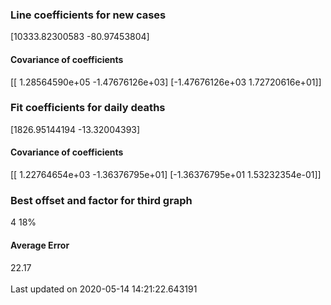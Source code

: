 <h3>Line coefficients for new cases</h3>
[10333.82300583   -80.97453804]
<h4>Covariance of coefficients</h4>
[[ 1.28564590e+05 -1.47676126e+03]
 [-1.47676126e+03  1.72720616e+01]]
<h3>Fit coefficients for daily deaths</h3>
[1826.95144194  -13.32004393]
<h4>Covariance of coefficients</h4>
[[ 1.22764654e+03 -1.36376795e+01]
 [-1.36376795e+01  1.53232354e-01]] <br/>
<h3>Best offset and factor for third graph</h3>
4 18%
<h4>Average Error</h4>
22.17
<br /><br />Last updated on 2020-05-14 14:21:22.643191
